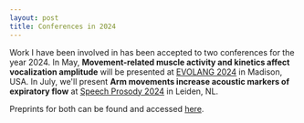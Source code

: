 ```yaml
---
layout: post
title: Conferences in 2024
---
```

Work I have been involved in has been accepted to two conferences for the year 2024.
In May, **Movement-related muscle activity and kinetics affect vocalization amplitude** will be presented at [EVOLANG 2024](https://evolang2024.github.io/) in Madison, USA.
In July, we'll present **Arm movements increase acoustic markers of expiratory flow** at [Speech Prosody 2024](https://www.universiteitleiden.nl/sp2024) in Leiden, NL.

Preprints for both can be found and accessed [here](https://raphael-werner.github.io/publications.html).
